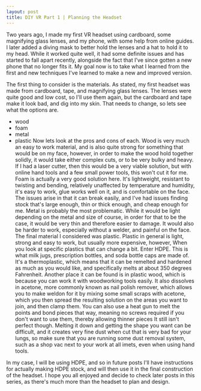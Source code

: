 ```yaml
---
layout: post
title: DIY VR Part 1 | Planning the Headset
---
```


Two years ago, I made my first VR headset using cardboard, some magnifying glass lenses, and my phone, with some help from online guides. I later added a diving mask to better hold the lenses and a hat to hold it to my head. While it worked quite well, it had some definite issues and has started to fall apart recently, alongside the fact that I've since gotten a new phone that no longer fits it. My goal now is to take what I learned from the first and new techniques I've learned to make a new and improved version.

The first thing to consider is the materials. As stated, my first headset was made from cardboard, tape, and magnifying glass lenses. The lenses were quite good and low cost, so I'll use them again, but the cardboard and tape make it look bad, and dig into my skin. That needs to change, so lets see what the options are.
* wood  
* foam  
* metal  
* plastic
Now lets look at the pros and cons of each. Wood is very much an easy to work material, and is also quite strong for something that would be on my face, however, in order to make the wood hold together solidly, it would take either complex cuts, or to be very bulky and heavy. If I had a laser cutter, then this would be a very viable solution, but with online hand tools and a few small power tools, this won't cut it for me. 
Foam is actually a very good solution here. It's lightweight, resistant to twisting and bending, relatively unaffected by temperature and humidity, it's easy to work, glue works well on it, and is comfortable on the face. The issues arise in that it can break easily, and I've had issues finding stock that's large enough, thin or thick enough, and cheap enough for me. 
Metal is probably the most problematic. While it would be light depending on the metal and size of course, in order for that to be the case, it would be very thin and therefore easier to damage. It would also be harder to work, especially without a welder, and painful on the face. 
The final material I considered was plastic. Plastic in general is light, strong and easy to work, but usually more expensive, however, When you look at specific plastics that can change a bit. Enter HDPE. This is what milk jugs, prescription bottles, and soda bottle caps are made of. It's a thermoplastic, which means that it can be remelted and hardened as much as you would like, and specifically melts at about 350 degrees Fahrenheit. Another place it can be found is in plastic wood, which is because you can work it with woodworking tools easily. It also dissolves in acetone, more commonly known as nail polish remover, which allows you to make weldon for it by mixing some small scraps with acetone, which you then spread the resulting solution on the areas you want to join, and then clamp them. You can also use a heat gun to melt the points and bond pieces that way, meaning no screws required if you don't want to use them, thereby allowing thinner pieces It still isn't perfect though. Melting it down and getting the shape you want can be difficult, and it creates very fine dust when cut that is very bad for your lungs, so make sure that you are running some dust removal system, such as a shop vac next to your work at all imets, even when using hand tools.

In my case, I will be using HDPE, and so in future posts I'll have instructions for actually making HDPE stock, and will then use it in the final construction of the headset. I hope you all enjoyed and decide to check later posts in this series, as there's much more than the headset to plan and design.
